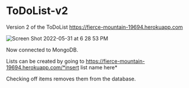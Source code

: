 # ToDoList-v2
Version 2 of the ToDoList
https://fierce-mountain-19694.herokuapp.com 

![Screen Shot 2022-05-31 at 6 28 53 PM](https://user-images.githubusercontent.com/55673146/171294504-170b0cf1-e46a-440b-b57a-a6b45915f1f4.png)

Now connected to MongoDB.

Lists can be created by going to https://fierce-mountain-19694.herokuapp.com/*insert list name here*

Checking off items removes them from the database. 

